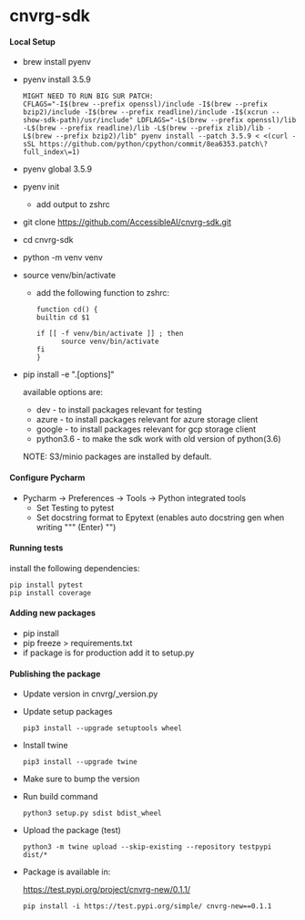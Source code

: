 # cnvrg-sdk

#### Local Setup

- brew install pyenv
- pyenv install 3.5.9
  ```
  MIGHT NEED TO RUN BIG SUR PATCH:
  CFLAGS="-I$(brew --prefix openssl)/include -I$(brew --prefix bzip2)/include -I$(brew --prefix readline)/include -I$(xcrun --show-sdk-path)/usr/include" LDFLAGS="-L$(brew --prefix openssl)/lib -L$(brew --prefix readline)/lib -L$(brew --prefix zlib)/lib -L$(brew --prefix bzip2)/lib" pyenv install --patch 3.5.9 < <(curl -sSL https://github.com/python/cpython/commit/8ea6353.patch\?full_index\=1)
  ```
- pyenv global 3.5.9
- pyenv init 
  - add output to zshrc
- git clone https://github.com/AccessibleAI/cnvrg-sdk.git
- cd cnvrg-sdk
- python -m venv venv
- source venv/bin/activate
  - add the following function to zshrc:
    ```
    function cd() {
  	builtin cd $1
	
  	if [[ -f venv/bin/activate ]] ; then
    	  source venv/bin/activate
  	fi
    }
    ```
- pip install -e ".[options]"

    available options are:
  - dev - to install packages relevant for testing
  - azure - to install packages relevant for azure storage client
  - google - to install packages relevant for gcp storage client
  - python3.6 - to make the sdk work with old version of python(3.6)
  
  NOTE: S3/minio packages are installed by default.

#### Configure Pycharm
- Pycharm -> Preferences -> Tools -> Python integrated tools
  - Set Testing to pytest
  - Set docstring format to Epytext (enables auto docstring gen when writing """ (Enter) "")


#### Running tests
install the following dependencies:
```shell
pip install pytest
pip install coverage
```

#### Adding new packages

- pip install <PACKAGE>
- pip freeze > requirements.txt
- if package is for production add it to setup.py

#### Publishing the package

- Update version in cnvrg/_version.py
- Update setup packages
  ```
  pip3 install --upgrade setuptools wheel
  ```
- Install twine
  ```
  pip3 install --upgrade twine
  ```
- Make sure to bump the version
- Run build command
  ```
  python3 setup.py sdist bdist_wheel
  ```
- Upload the package (test)
  ```
  python3 -m twine upload --skip-existing --repository testpypi dist/*
  ```
- Package is available in:

  https://test.pypi.org/project/cnvrg-new/0.1.1/
  ```
  pip install -i https://test.pypi.org/simple/ cnvrg-new==0.1.1
  ```